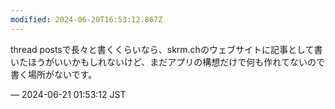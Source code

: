 ```yaml
---
modified: 2024-06-20T16:53:12.867Z
---
```


<p>thread postsで長々と書くくらいなら、skrm.chのウェブサイトに記事として書いたほうがいいかもしれないけど、まだアプリの構想だけで何も作れてないので書く場所がないです。</p>

&mdash; 2024-06-21 01:53:12 JST

<!-- Original URL: https://mastodon.social/@sakuramochi0/112649987218886960-->
